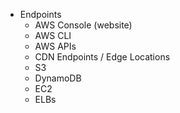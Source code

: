 * Endpoints
    * AWS Console (website)
    * AWS CLI
    * AWS APIs
    * CDN Endpoints / Edge Locations
    * S3
    * DynamoDB
    * EC2
    * ELBs